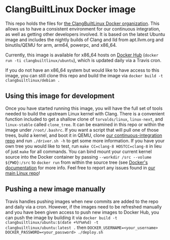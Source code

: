 # ClangBuiltLinux Docker image

This repo holds the files for [the ClangBuiltLinux Docker organization](https://hub.docker.com/r/clangbuiltlinux/). This allows us to have a consistent environment for our continuous integration, as well as getting other developers involved. It is based on the latest Ubuntu image and includes the nightly builds of Clang and lld from apt.llvm.org and binutils/QEMU for arm, arm64, powerpc, and x86_64.

Currently, this image is available for x86_64 hosts on [Docker Hub](https://hub.docker.com/r/clangbuiltlinux/ubuntu/) (`docker run -ti clangbuiltlinux/ubuntu`), which is updated daily via a Travis cron.

If you do not have an x86_64 system but would like to have access to this image, you can still clone this repo and build the image via `docker build -t clangbuiltlinux/debian .`

## Using this image for development

Once you have started running this image, you will have the full set of tools needed to build the upstream Linux kernel with Clang. There is a convenient function included to get a shallow clone of `torvalds/linux`, `linux-next`, and `linux-stable` called `clone_tree`. It can be examined in this repo or within the image under `/root/.bashrc`. If you want a script that will pull one of those trees, build a kernel, and boot it in QEMU, clone [our continuous-integration repo](https://github.com/ClangBuiltLinux/continuous-integration) and run `./driver.sh -h` to get some more information. If you have your own tree you would like to test, run `make CC=clang-8 HOSTCC=clang-8` in lieu of just `make` for all commands. You can bind mount your current kernel source into the Docker container by passing `--workdir /src --volume ${PWD}:/src` to `docker run` from within the source tree (see [Docker's documentation](https://docs.docker.com/engine/reference/run/#volume-shared-filesystems) for more info. Feel free to report any issues found in [our main Linux repo](https://github.com/ClangBuiltLinux/linux/issues)!

## Pushing a new image manually

Travis handles pushing images when new commits are added to the repo and daily via a cron. However, if the images need to be refreshed manually and you have been given access to push new images to Docker Hub, you can push the image by building it via `docker build -t clangbuiltlinux/ubuntu:$(date +%Y%m%d) -t clangbuiltlinux/ubuntu:latest .` then `DOCKER_USERNAME=<your_username> DOCKER_PASSWORD=<your_password> ./deploy.sh`
